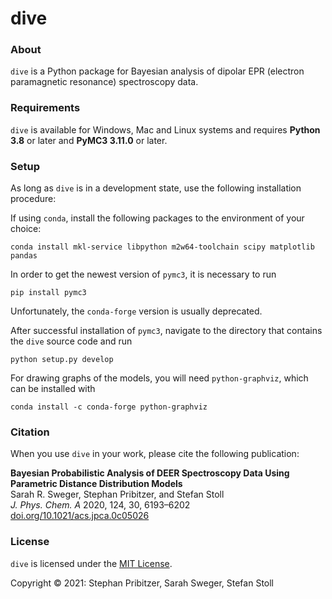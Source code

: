 # dive

### About
`dive` is a Python package for Bayesian analysis of dipolar EPR (electron paramagnetic resonance) spectroscopy data.

### Requirements

`dive` is available for Windows, Mac and Linux systems and requires **Python 3.8** or later and **PyMC3 3.11.0** or later.
 
### Setup

As long as `dive` is in a development state, use the following installation procedure:

If using `conda`, install the following packages to the environment of your choice:

    conda install mkl-service libpython m2w64-toolchain scipy matplotlib pandas

In order to get the newest version of `pymc3`, it is necessary to run

    pip install pymc3 

Unfortunately, the `conda-forge` version is usually deprecated.

After successful installation of `pymc3`, navigate to the directory that contains the `dive` source code and run

    python setup.py develop

For drawing graphs of the models, you will need `python-graphviz`, which can be installed with

    conda install -c conda-forge python-graphviz

<!-- A pre-built distribution can be installed using `pip`.

First, ensure that `pip` is up-to-date. From a terminal (preferably with admin privileges) use the following command:

    python -m pip install --upgrade pip

Next, install dive with

    python -m pip install dive -->

### Citation

When you use `dive` in your work, please cite the following publication:

 **Bayesian Probabilistic Analysis of DEER Spectroscopy Data Using Parametric Distance Distribution Models** <br>
Sarah R. Sweger, Stephan Pribitzer, and Stefan Stoll <br>
 *J. Phys. Chem. A* 2020, 124, 30, 6193–6202 <br>
 <a href="https://doi.org/10.1021/acs.jpca.0c05026"> doi.org/10.1021/acs.jpca.0c05026</a>


### License

`dive` is licensed under the [MIT License](LICENSE).

Copyright © 2021: Stephan Pribitzer, Sarah Sweger, Stefan Stoll
